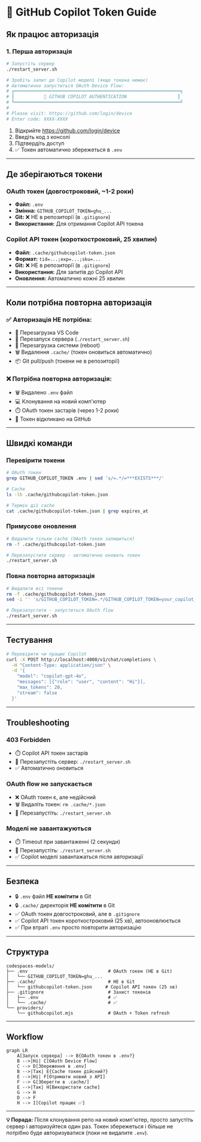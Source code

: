 # 🔑 GitHub Copilot Token Guide

## Як працює авторизація

### 1. Перша авторизація
```bash
# Запустіть сервер
./restart_server.sh

# Зробіть запит до Copilot моделі (якщо токена немає)
# Автоматично запуститься OAuth Device Flow:
# ╔══════════════════════════════════════════════════════════════╗
# ║           🔐 GITHUB COPILOT AUTHENTICATION                   ║
# ╚══════════════════════════════════════════════════════════════╝
# 
# Please visit: https://github.com/login/device
# Enter code: XXXX-XXXX
```

1. Відкрийте https://github.com/login/device
2. Введіть код з консолі
3. Підтвердіть доступ
4. ✅ Токен автоматично збережеться в `.env`

---

## Де зберігаються токени

### OAuth токен (довгостроковий, ~1-2 роки)
- **Файл:** `.env`
- **Змінна:** `GITHUB_COPILOT_TOKEN=ghu_...`
- **Git:** ❌ НЕ в репозиторії (в `.gitignore`)
- **Використання:** Для отримання Copilot API токена

### Copilot API токен (короткостроковий, 25 хвилин)
- **Файл:** `.cache/githubcopilot-token.json`
- **Формат:** `tid=...;exp=...;sku=...`
- **Git:** ❌ НЕ в репозиторії (в `.gitignore`)
- **Використання:** Для запитів до Copilot API
- **Оновлення:** Автоматично кожні 25 хвилин

---

## Коли потрібна повторна авторизація

### ✅ Авторизація НЕ потрібна:
- 🔄 Перезагрузка VS Code
- 🔄 Перезапуск сервера (`./restart_server.sh`)
- 🔄 Перезагрузка системи (reboot)
- 🗑️ Видалення `.cache/` (токен оновиться автоматично)
- 📦 Git pull/push (токени не в репозиторії)

### ❌ Потрібна повторна авторизація:
- 🗑️ Видалено `.env` файл
- 💻 Клонування на новий комп'ютер
- ⏱️ OAuth токен застарів (через 1-2 роки)
- 🚫 Токен відкликано на GitHub

---

## Швидкі команди

### Перевірити токени
```bash
# OAuth токен
grep GITHUB_COPILOT_TOKEN .env | sed 's/=.*/=***EXISTS***/'

# Cache
ls -lh .cache/githubcopilot-token.json

# Термін дії cache
cat .cache/githubcopilot-token.json | grep expires_at
```

### Примусове оновлення
```bash
# Видалити тільки cache (OAuth токен залишиться)
rm -f .cache/githubcopilot-token.json

# Перезапустити сервер - автоматично оновить токен
./restart_server.sh
```

### Повна повторна авторизація
```bash
# Видалити всі токени
rm -f .cache/githubcopilot-token.json
sed -i '' 's/GITHUB_COPILOT_TOKEN=.*/GITHUB_COPILOT_TOKEN=your_copilot_token_here/' .env

# Перезапустити - запуститься OAuth flow
./restart_server.sh
```

---

## Тестування

```bash
# Перевірити чи працює Copilot
curl -X POST http://localhost:4000/v1/chat/completions \
  -H "Content-Type: application/json" \
  -d '{
    "model": "copilot-gpt-4o",
    "messages": [{"role": "user", "content": "Hi"}],
    "max_tokens": 20,
    "stream": false
  }'
```

---

## Troubleshooting

### 403 Forbidden
- ⏱️ Copilot API токен застарів
- 🔄 Перезапустіть сервер: `./restart_server.sh`
- ✅ Автоматично оновиться

### OAuth flow не запускається
- ❌ OAuth токен є, але недійсний
- 🗑️ Видаліть токен: `rm .cache/*.json`
- 🔄 Перезапустіть: `./restart_server.sh`

### Моделі не завантажуються
- ⏱️ Timeout при завантаженні (2 секунди)
- 🔄 Перезапустіть: `./restart_server.sh`
- ✅ Copilot моделі завантажаться після авторизації

---

## Безпека

- 🔒 `.env` файл **НЕ комітити** в Git
- 🔒 `.cache/` директорія **НЕ комітити** в Git
- ✅ OAuth токен довгостроковий, але в `.gitignore`
- ✅ Copilot API токен короткостроковий (25 хв), автооновлюється
- ✅ При втраті `.env` просто повторити авторизацію

---

## Структура

```
codespaces-models/
├── .env                              # OAuth токен (НЕ в Git)
│   └── GITHUB_COPILOT_TOKEN=ghu_...
├── .cache/                           # НЕ в Git
│   └── githubcopilot-token.json     # Copilot API токен (25 хв)
├── .gitignore                        # Захист токенів
│   ├── .env                          # ✅
│   └── .cache/                       # ✅
└── providers/
    └── githubcopilot.mjs             # OAuth + Token refresh
```

---

## Workflow

```mermaid
graph LR
    A[Запуск сервера] --> B{OAuth токен в .env?}
    B -->|Ні| C[OAuth Device Flow]
    C --> D[Збереження в .env]
    B -->|Так| E{Cache токен дійсний?}
    E -->|Ні| F[Отримати новий з API]
    F --> G[Зберегти в .cache/]
    E -->|Так| H[Використати cache]
    G --> H
    D --> F
    H --> I[Copilot працює ✅]
```

---

**💡 Порада:** Після клонування репо на новий комп'ютер, просто запустіть сервер і авторизуйтеся один раз. Токен збережеться і більше не потрібно буде авторизуватися (поки не видалите `.env`).
